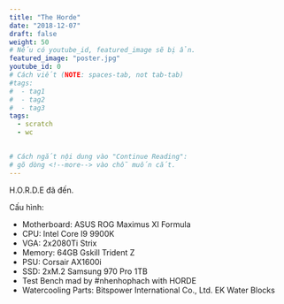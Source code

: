 ```yaml
---
title: "The Horde"
date: "2018-12-07"
draft: false
weight: 50
# Nếu có youtube_id, featured_image sẽ bị ẩn.
featured_image: "poster.jpg"
youtube_id: 0
# Cách viết (NOTE: spaces-tab, not tab-tab)
#tags:
#  - tag1
#  - tag2
#  - tag3
tags:
  - scratch
  - wc
 

# Cách ngắt nội dung vào "Continue Reading":
# gõ dòng <!--more--> vào chỗ muốn cắt.
---
```


H.O.R.D.E đã đến.

<!--more-->

Cấu hình:

- Motherboard: ASUS ROG Maximus XI Formula
- CPU: Intel Core I9 9900K
- VGA: 2x2080Ti Strix
- Memory: 64GB Gskill Trident Z
- PSU: Corsair AX1600i
- SSD: 2xM.2 Samsung 970 Pro 1TB
- Test Bench mad by #nhenhophach with HORDE
- Watercooling Parts: Bitspower International Co., Ltd. EK Water Blocks